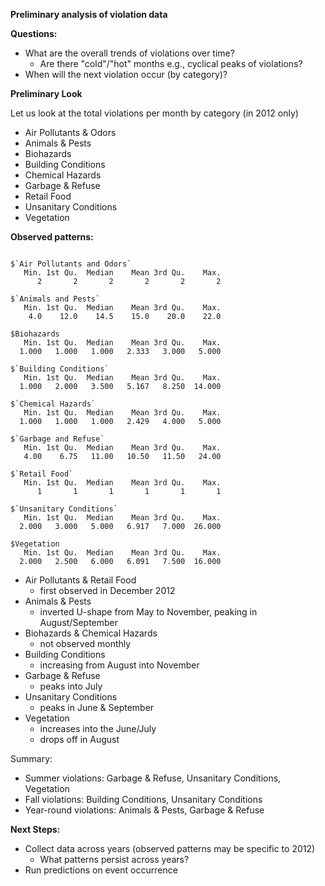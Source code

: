**Preliminary analysis of violation data**

**Questions:**
- What are the overall trends of violations over time?
  - Are there "cold"/"hot" months e.g., cyclical peaks of violations?
- When will the next violation occur (by category)?


**Preliminary Look**
 
Let us look at the total violations per month by category (in 2012 only)

  - Air Pollutants & Odors
  - Animals & Pests
  - Biohazards
  - Building Conditions
  - Chemical Hazards
  - Garbage & Refuse
  - Retail Food
  - Unsanitary Conditions
  - Vegetation
  
**Observed patterns:**

```rconsole

$`Air Pollutants and Odors`
   Min. 1st Qu.  Median    Mean 3rd Qu.    Max. 
      2       2       2       2       2       2 

$`Animals and Pests`
   Min. 1st Qu.  Median    Mean 3rd Qu.    Max. 
    4.0    12.0    14.5    15.0    20.0    22.0 

$Biohazards
   Min. 1st Qu.  Median    Mean 3rd Qu.    Max. 
  1.000   1.000   1.000   2.333   3.000   5.000 

$`Building Conditions`
   Min. 1st Qu.  Median    Mean 3rd Qu.    Max. 
  1.000   2.000   3.500   5.167   8.250  14.000 

$`Chemical Hazards`
   Min. 1st Qu.  Median    Mean 3rd Qu.    Max. 
  1.000   1.000   1.000   2.429   4.000   5.000 

$`Garbage and Refuse`
   Min. 1st Qu.  Median    Mean 3rd Qu.    Max. 
   4.00    6.75   11.00   10.50   11.50   24.00 

$`Retail Food`
   Min. 1st Qu.  Median    Mean 3rd Qu.    Max. 
      1       1       1       1       1       1 

$`Unsanitary Conditions`
   Min. 1st Qu.  Median    Mean 3rd Qu.    Max. 
  2.000   3.000   5.000   6.917   7.000  26.000 

$Vegetation
   Min. 1st Qu.  Median    Mean 3rd Qu.    Max. 
  2.000   2.500   6.000   6.091   7.500  16.000 
```

- Air Pollutants & Retail Food
  - first observed in December 2012
- Animals & Pests
  - inverted U-shape from May to November, peaking in August/September
- Biohazards & Chemical Hazards
  - not observed monthly
- Building Conditions
  - increasing from August into November
- Garbage & Refuse
  - peaks into July
- Unsanitary Conditions
  - peaks in June & September
- Vegetation
  - increases into the June/July
  - drops off in August
  
Summary:
- Summer violations: Garbage & Refuse, Unsanitary Conditions, Vegetation
- Fall violations: Building Conditions, Unsanitary Conditions
- Year-round violations: Animals & Pests, Garbage & Refuse

**Next Steps:**

- Collect data across years (observed patterns may be specific to 2012)
  - What patterns persist across years?
- Run predictions on event occurrence
